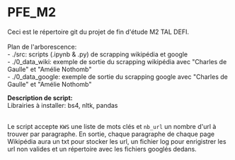 # PFE_M2
Ceci est le répertoire git du projet de fin d'étude M2 TAL DEFI. <br><br>
Plan de l'arborescence: <br>
    - ./src: scripts (.ipynb & .py) de scrapping wikipédia et google <br>
    - ./0_data_wiki: exemple de sortie du scrapping wikipédia avec "Charles de Gaulle" et "Amélie Nothomb" <br>
    - ./0_data_google: exemple de sortie du scrapping google avec "Charles de Gaulle" et "Amélie Nothomb" <br>

**Description de script:** <br>
Librairies à installer: bs4, nltk, pandas<br><br>

Le script accepte `KWS` une liste de mots clés et `nb_url` un nombre d'url à trouver par paragraphe. 
En sortie, chaque paragraphe de chaque page Wikipédia aura un txt pour stocker les url, un fichier log pour enrigistrer les url non valides et un répertoire avec les fichiers googlés dedans. 
